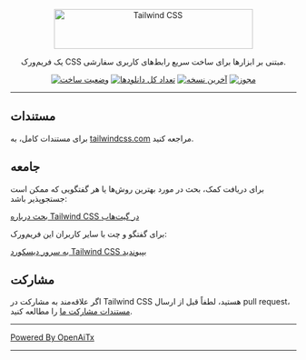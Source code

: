<p align="center">
  <a href="https://tailwindcss.com" target="_blank">
    <picture>
      <source media="(prefers-color-scheme: dark)" srcset="https://raw.githubusercontent.com/tailwindlabs/tailwindcss/HEAD/.github/logo-dark.svg">
      <source media="(prefers-color-scheme: light)" srcset="https://raw.githubusercontent.com/tailwindlabs/tailwindcss/HEAD/.github/logo-light.svg">
      <img alt="Tailwind CSS" src="https://raw.githubusercontent.com/tailwindlabs/tailwindcss/HEAD/.github/logo-light.svg" width="350" height="70" style="max-width: 100%;">
    </picture>
  </a>
</p>

<p align="center">
  یک فریم‌ورک CSS مبتنی بر ابزارها برای ساخت سریع رابط‌های کاربری سفارشی.
</p>

<p align="center">
    <a href="https://github.com/tailwindlabs/tailwindcss/actions"><img src="https://img.shields.io/github/actions/workflow/status/tailwindlabs/tailwindcss/ci.yml?branch=next" alt="وضعیت ساخت"></a>
    <a href="https://www.npmjs.com/package/tailwindcss"><img src="https://img.shields.io/npm/dt/tailwindcss.svg" alt="تعداد کل دانلودها"></a>
    <a href="https://github.com/tailwindcss/tailwindcss/releases"><img src="https://img.shields.io/npm/v/tailwindcss.svg" alt="آخرین نسخه"></a>
    <a href="https://github.com/tailwindcss/tailwindcss/blob/master/LICENSE"><img src="https://img.shields.io/npm/l/tailwindcss.svg" alt="مجوز"></a>
</p>

---

## مستندات

برای مستندات کامل، به [tailwindcss.com](https://tailwindcss.com) مراجعه کنید.

## جامعه

برای دریافت کمک، بحث در مورد بهترین روش‌ها یا هر گفتگویی که ممکن است جستجوپذیر باشد:

[بحث درباره Tailwind CSS در گیت‌هاب](https://github.com/tailwindcss/tailwindcss/discussions)

برای گفتگو و چت با سایر کاربران این فریم‌ورک:

[به سرور دیسکورد Tailwind CSS بپیوندید](https://discord.gg/7NF8GNe)

## مشارکت

اگر علاقه‌مند به مشارکت در Tailwind CSS هستید، لطفاً قبل از ارسال pull request، [مستندات مشارکت ما](https://github.com/tailwindcss/tailwindcss/blob/next/.github/CONTRIBUTING.md) را مطالعه کنید.

---

[Powered By OpenAiTx](https://github.com/OpenAiTx/OpenAiTx)

---
